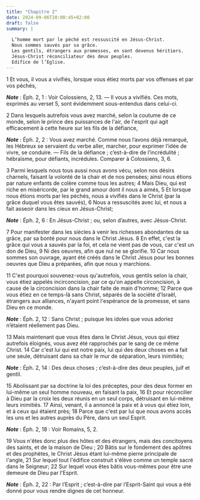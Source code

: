 ```yaml
---
title: "Chapitre 2"
date: 2024-09-06T20:00:45+02:00
draft: false
summary: |
  
  L’homme mort par le péché est ressuscité en Jésus-Christ.
  Nous sommes sauvés par sa grâce.
  Les gentils, étrangers aux promesses, en sont devenus héritiers.
  Jésus-Christ réconciliateur des deux peuples.
  Edifice de l’Eglise.
---
```



1 Et vous, il vous a vivifiés, lorsque vous étiez morts par vos offenses et par vos péchés,

***Note*** :  Éph. 2, 1 : Voir Colossiens, 2, 13. ― Il vous a vivifiés. Ces mots, exprimés au verset 5, sont évidemment sous-entendus dans celui-ci.

2 Dans lesquels autrefois vous avez marché, selon la coutume de ce monde, selon le prince des puissances de l'air, de l'esprit qui agit efficacement à cette heure sur les fils de la défiance,

***Note*** :  Éph. 2, 2 : Vous avez marché. Comme nous l’avons déjà remarqué, les Hébreux se servaient du verbe aller, marcher, pour exprimer l’idée de vivre, se conduire. ― Fils de la défiance ; c’est-à-dire de l’incrédulité ; hébraïsme, pour défiants, incrédules. Comparer à Colossiens, 3, 6.

3 Parmi lesquels nous tous aussi nous avons vécu, selon nos désirs charnels, faisant la volonté de la chair et de nos pensées; ainsi nous étions par nature enfants de colère comme tous les autres; 4 Mais Dieu, qui est riche en miséricorde, par le grand amour dont il nous a aimés, 5 Et lorsque nous étions morts par les péchés, nous a vivifiés dans le Christ (par la grâce duquel vous êtes sauvés), 6 Nous a ressuscités avec lui, et nous a fait asseoir dans les cieux en Jésus-Christ;

***Note*** :  Éph. 2, 6 : En Jésus-Christ ; ou, selon d’autres, avec Jésus-Christ.

7 Pour manifester dans les siècles à venir les richesses abondantes de sa grâce, par sa bonté pour nous dans le Christ Jésus. 8 En effet, c'est la grâce qui vous a sauvés par la foi, et cela ne vient pas de vous, car c'est un don de Dieu, 9 Ni des oeuvres, afin que nul ne se glorifie. 10 Car nous sommes son ouvrage, ayant été créés dans le Christ Jésus pour les bonnes oeuvres que Dieu a préparées, afin que nous y marchions.


11 C'est pourquoi souvenez-vous qu'autrefois, vous gentils selon la chair, vous étiez appelés incirconcision, par ce qu'on appelle circoncision, à cause de la circoncision dans la chair faite de main d'homme; 12 Parce que vous étiez en ce temps-là sans Christ, séparés de la société d'Israël, étrangers aux alliances, n'ayant point l'espérance de la promesse, et sans Dieu en ce monde.

***Note*** :  Éph. 2, 12 : Sans Christ ; puisque les idoles que vous adoriez n’étaient réellement pas Dieu.

13 Mais maintenant que vous êtes dans le Christ Jésus, vous qui étiez autrefois éloignés, vous avez été rapprochés par le sang de ce même Christ. 14 Car c'est lui qui est notre paix, lui qui des deux choses en a fait une seule, détruisant dans sa chair le mur de séparation, leurs inimitiés;

***Note*** :  Éph. 2, 14 : Des deux choses ; c’est-à-dire des deux peuples, juif et gentil.

15 Abolissant par sa doctrine la loi des préceptes, pour des deux former en lui-même un seul homme nouveau, en faisant la paix, 16 Et pour réconcilier à Dieu par la croix les deux réunis en un seul corps, détruisant en lui-même leurs inimitiés. 17 Ainsi, venant, il a annoncé la paix et à vous qui étiez loin, et à ceux qui étaient près; 18 Parce que c'est par lui que nous avons accès les uns et les autres auprès du Père, dans un seul Esprit.

***Note*** :  Éph. 2, 18 : Voir Romains, 5, 2.


19 Vous n'êtes donc plus des hôtes et des étrangers, mais des concitoyens des saints, et de la maison de Dieu ; 20 Bâtis sur le fondement des apôtres et des prophètes, le Christ Jésus étant lui-même pierre principale de l'angle, 21 Sur lequel tout l'édifice construit s'élève comme un temple sacré dans le Seigneur; 22 Sur lequel vous êtes bâtis vous-mêmes pour être une demeure de Dieu par l'Esprit.

***Note*** :  Éph. 2, 22 : Par l’Esprit ; c’est-à-dire par l’Esprit-Saint qui vous a été donné pour vous rendre dignes de cet honneur.

